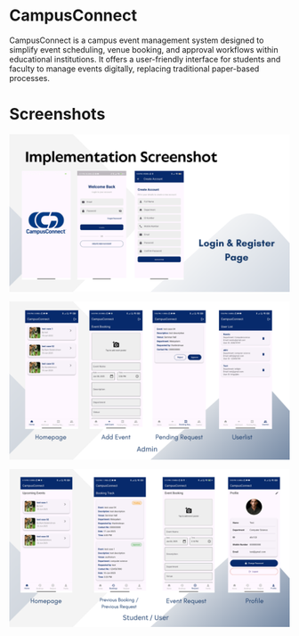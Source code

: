 # CampusConnect
CampusConnect is a campus event management system designed to simplify event scheduling, venue booking, and approval workflows within educational institutions. It offers a user-friendly interface for students and faculty to manage events digitally, replacing traditional paper-based processes.

# Screenshots

![image_alt](https://github.com/nandakishorea2004/CampusConnect/blob/c10808a5d112b77480dc77e5bf7fc1b3a38265ed/Campus%20Connect.png)

![image_alt](https://github.com/nandakishorea2004/CampusConnect/blob/2fd58a01cd0e2d4bc408ed41b031f919f1a454b6/Campus%20Connect%20(2).png)

![image_alt](https://github.com/nandakishorea2004/CampusConnect/blob/5d70f842b14a874eb7aa4e936c0ac04affef5f4d/Campus%20Connect%20(1).png)
